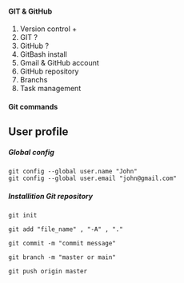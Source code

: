 #### GIT & GitHub 

1. Version control +
2. GIT ? 
3. GitHub ?
4. GitBash install
5. Gmail & GitHub account
6. GitHub repository
7. Branchs
8. Task management 

#### Git commands

## User profile

##### Global config 

```
git config --global user.name "John"
git config --global user.email "john@gmail.com"

```

##### Installition Git repository

```
git init

git add "file_name" , "-A" , "."

git commit -m "commit message" 

git branch -m "master or main"

git push origin master

```

